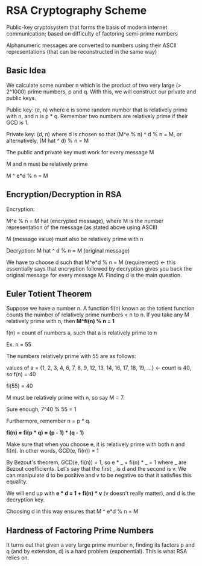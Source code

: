 # RSA Cryptography Scheme

Public-key cryptosystem that forms the basis of modern internet communication; based on difficulty of factoring semi-prime numbers

Alphanumeric messages are converted to numbers using their ASCII representations (that can be reconstructed in the same way)

## Basic Idea

We calculate some number n which is the product of two very large (> 2^1000) prime numbers, p and q. With this, we will construct our private and public keys.

Public key: (e, n) where e is some random number that is relatively prime with n, and n is p * q. Remember two numbers are relatively prime if their GCD is 1. 

Private key: (d, n) where d is chosen so that (M^e % n) ^ d % n = M, or alternatively, (M hat ^ d) % n = M

The public and private key must work for every message M

M and n must be relatively prime

M ^ e*d % n = M

## Encryption/Decryption in RSA

Encryption:

M^e % n = M hat (encrypted message), where M is the number representation of the message (as stated above using ASCII)

M (message value) must also be relatively prime with n

Decryption: M hat ^ d % n = M (original message)

We have to choose d such that M^e*d % n = M (requirement) <- this essentially says that encryption followed by decryption gives you back the original message for every message M. Finding d is the main question.

## Euler Totient Theorem

Suppose we have a number n. A function fi(n) known as the totient function counts the number of relatively prime numbers < n to n. If you take any M relatively prime with n, then **M^fi(n) %  n = 1**

f(n) = count of numbers a, such that a is relatively prime to n

Ex. n = 55

The numbers relatively prime with 55 are as follows:

values of a = {1, 2, 3, 4, 6, 7, 8, 9, 12, 13, 14, 16, 17, 18, 19, ...} <- count is 40, so f(n) = 40

fi(55) = 40

M must be relatively prime with n, so say M = 7.

Sure enough, 7^40 % 55 = 1

Furthermore, remember n = p * q.

**fi(n) = fi(p * q) = (p - 1) * (q - 1)**

Make sure that when you choose e, it is relatively prime with both n and fi(n). In other words, GCD(e, fi(n)) = 1

By Bezout's theorem, GCD(e, fi(n)) = 1, so e * _ + fi(n) * _ = 1 where _ are Bezout coefficients. Let's say that the first _ is d and the second is v. We can manipulate d to be positive and v to be negative so that it satisfies this equality.

We will end up with **e * d = 1 + fi(n) * v** (v doesn't really matter), and d is the decryption key.

Choosing d in this way ensures that M ^ e*d % n = M

## Hardness of Factoring Prime Numbers

It turns out that given a very large prime mumber n, finding its factors p and q (and by extension, d) is a hard problem (exponential). This is what RSA relies on.
